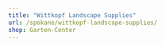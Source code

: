```yaml
---
title: "Wittkopf Landscape Supplies"
url: /spokane/wittkopf-landscape-supplies/
shop: Garten-Center
---
```

